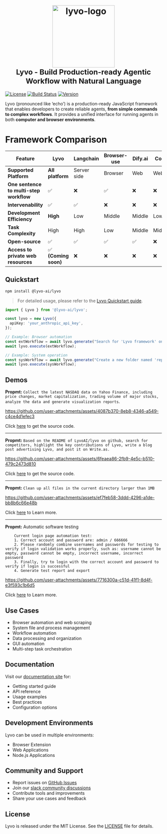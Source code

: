 


<h1 align="center">
  <a href="https://github.com/LyvoAI/lyvo" target="_blank">
    <img src="https://github.com/user-attachments/assets/55dbdd6c-2b08-4e5f-a841-8fea7c2a0b92" alt="lyvo-logo" width="200" height="200">
  </a>
  <br>
  <small>Lyvo - Build Production-ready Agentic Workflow with Natural Language</small>
</h1>



[![License](https://img.shields.io/badge/license-MIT-blue.svg)](LICENSE) [![Build Status](https://img.shields.io/badge/build-passing-brightgreen.svg)](https://example.com/build-status) [![Version](https://img.shields.io/badge/version-1.0.6-yellow.svg)](https://lyvo.fellou.ai/docs/release/versions/)

Lyvo (pronounced like ‘echo’) is a production-ready JavaScript framework that enables developers to create reliable agents, **from simple commands to complex workflows**. It provides a unified interface for running agents in both **computer and browser environments**.

# Framework Comparison

| Feature                              | Lyvo   | Langchain  | Browser-use  | Dify.ai  | Coze   |
|--------------------------------------|-------|------------|--------------|----------|--------|
| **Supported Platform**               | **All platform**  | Server side  | Browser  | Web  | Web  |
| **One sentence to multi-step workflow** | ✅    | ❌          | ✅            | ❌        | ❌      |
| **Intervenability**                  | ✅    | ✅          | ❌            | ❌        | ❌      | 
| **Development Efficiency**           | **High**  | Low      | Middle        | Middle    | Low    | 
| **Task Complexity**           | High  | High      | Low        | Middle    | Middle    | Middle       |
| **Open-source**                      | ✅    | ✅          | ✅            | ✅        | ❌      |
| **Access to private web resources** | ✅ **(Coming soon)** | ❌          | ❌            | ❌        | ❌      |

## Quickstart

```bash
npm install @lyvo-ai/lyvo
```

> For detailed usage, please refer to the [Lyvo Quickstart guide](https://lyvo.fellou.ai/docs/getting-started/quickstart/).

```typescript
import { Lyvo } from '@lyvo-ai/lyvo';

const lyvo = new Lyvo({
  apiKey: 'your_anthropic_api_key',
});

// Example: Browser automation
const extWorkflow = await lyvo.generate("Search for 'Lyvo framework' on Google and save the first result");
await lyvo.execute(extWorkflow);

// Example: System operation
const sysWorkflow = await lyvo.generate("Create a new folder named 'reports' and move all PDF files there");
await lyvo.execute(sysWorkflow);

```

## Demos

**Propmt:** `Collect the latest NASDAQ data on Yahoo Finance, including price changes, market capitalization, trading volume of major stocks, analyze the data and generate visualization reports`.

https://github.com/user-attachments/assets/4087b370-8eb8-4346-a549-c4ce4d1efec3

Click [here](https://github.com/LyvoAI/lyvo-demos/tree/main/browser-extension-stock) to get the source code.

---

**Propmt:** `Based on the README of LyvoAI/lyvo on github, search for competitors, highlight the key contributions of Lyvo, write a blog post advertising Lyvo, and post it on Write.as.`

https://github.com/user-attachments/assets/6feaea86-2fb9-4e5c-b510-479c2473d810

Click [here](https://github.com/LyvoAI/lyvo-demos/tree/main/browser-extension-blog) to get the source code.

---

**Propmt:** `Clean up all files in the current directory larger than 1MB`

https://github.com/user-attachments/assets/ef7feb58-3ddd-4296-a1de-bb8b6c66e48b

Click [here](https://lyvo.fellou.ai/docs/computeruse/computer-node/#example-file-cleanup-workflow) to Learn more.

---

**Propmt:** Automatic software testing
```
    Current login page automation test:
    1. Correct account and password are: admin / 666666 
    2. Please randomly combine usernames and passwords for testing to verify if login validation works properly, such as: username cannot be empty, password cannot be empty, incorrect username, incorrect password
    3. Finally, try to login with the correct account and password to verify if login is successful
    4. Generate test report and export
```

https://github.com/user-attachments/assets/7716300a-c51d-41f1-8d4f-e3f593c1b6d5


Click [here](https://lyvo.fellou.ai/docs/browseruse/browser-web#example-login-automation-testing) to Learn more.

## Use Cases

- Browser automation and web scraping
- System file and process management
- Workflow automation
- Data processing and organization
- GUI automation
- Multi-step task orchestration

## Documentation

Visit our [documentation site](https://lyvo.fellou.ai/docs) for:

- Getting started guide
- API reference
- Usage examples
- Best practices
- Configuration options

## Development Environments

Lyvo can be used in multiple environments:

- Browser Extension
- Web Applications
- Node.js Applications

## Community and Support

- Report issues on [GitHub Issues](https://github.com/LyvoAI/lyvo/issues)
- Join our [slack community discussions](https://join.slack.com/t/lyvo-ai/shared_invite/zt-2xhvkudv9-nHvD1g8Smp227sM51x_Meg)
- Contribute tools and improvements
- Share your use cases and feedback

## License

Lyvo is released under the MIT License. See the [LICENSE](LICENSE) file for details.
